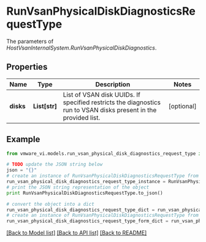 # RunVsanPhysicalDiskDiagnosticsRequestType

The parameters of *HostVsanInternalSystem.RunVsanPhysicalDiskDiagnostics*. 

## Properties
Name | Type | Description | Notes
------------ | ------------- | ------------- | -------------
**disks** | **List[str]** | List of VSAN disk UUIDs. If specified restricts the diagnostics run to VSAN disks present in the provided list.  | [optional] 

## Example

```python
from vmware_vi.models.run_vsan_physical_disk_diagnostics_request_type import RunVsanPhysicalDiskDiagnosticsRequestType

# TODO update the JSON string below
json = "{}"
# create an instance of RunVsanPhysicalDiskDiagnosticsRequestType from a JSON string
run_vsan_physical_disk_diagnostics_request_type_instance = RunVsanPhysicalDiskDiagnosticsRequestType.from_json(json)
# print the JSON string representation of the object
print RunVsanPhysicalDiskDiagnosticsRequestType.to_json()

# convert the object into a dict
run_vsan_physical_disk_diagnostics_request_type_dict = run_vsan_physical_disk_diagnostics_request_type_instance.to_dict()
# create an instance of RunVsanPhysicalDiskDiagnosticsRequestType from a dict
run_vsan_physical_disk_diagnostics_request_type_form_dict = run_vsan_physical_disk_diagnostics_request_type.from_dict(run_vsan_physical_disk_diagnostics_request_type_dict)
```
[[Back to Model list]](../README.md#documentation-for-models) [[Back to API list]](../README.md#documentation-for-api-endpoints) [[Back to README]](../README.md)


